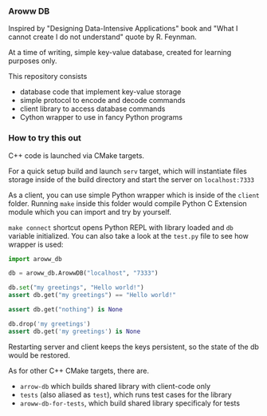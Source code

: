 ### Aroww DB

Inspired by "Designing Data-Intensive Applications" book and
"What I cannot create I do not understand" quote by R. Feynman.

At a time of writing, simple key-value database, 
created for learning purposes only.

This repository consists
* database code that implement key-value storage
* simple protocol to encode and decode commands
* client library to access database commands
* Cython wrapper to use in fancy Python programs


### How to try this out
C++ code is launched via CMake targets.

For a quick setup build and launch `serv` target, which will 
instantiate files storage inside of the build directory and start the server
on `localhost:7333`

As a client, you can use simple Python wrapper which is inside of the `client` folder.
Running `make` inside this folder would compile Python C Extension module which you can 
import and try by yourself.

`make connect` shortcut opens Python REPL with library loaded and `db` variable initialized.
You can also take a look at the `test.py` file to see how wrapper is used:

```python
import aroww_db

db = aroww_db.ArowwDB("localhost", "7333")

db.set("my greetings", "Hello world!")
assert db.get("my greetings") == "Hello world!"

assert db.get("nothing") is None

db.drop('my greetings')
assert db.get('my greetings') is None
```

Restarting server and client keeps the keys persistent, so
the state of the db would be restored.


As for other C++ CMake targets, there are.
* `arrow-db` which builds shared library with client-code only
* `tests` (also aliased as `test`), which runs test cases for the library
* `aroww-db-for-tests`, which build shared library specificaly for tests
